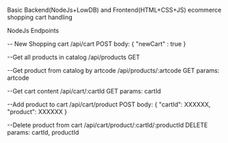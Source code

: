Basic Backend(NodeJs+LowDB) and Frontend(HTML+CSS+JS) ecommerce shopping cart handling

NodeJs Endpoints

-- New Shopping cart
/api/cart
POST
body: {
"newCart" : true
}

--Get all products in catalog
/api/products
GET

--Get product from catalog by artcode
/api/products/:artcode
GET
params: artcode

--Get cart content
/api/cart/:cartId
GET
params: cartId

--Add product to cart
/api/cart/product
POST
body: {
"cartId": XXXXXX,
"product": XXXXXX
}

--Delete product from cart
/api/cart/product/:cartId/:productId
DELETE
params: cartId, productId
